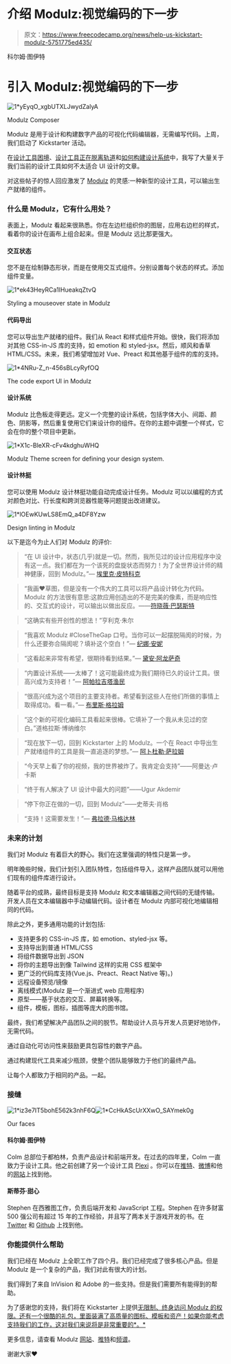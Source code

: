 # 介绍 Modulz:视觉编码的下一步

> 原文：<https://www.freecodecamp.org/news/help-us-kickstart-modulz-5751775ed435/>

科尔姆·图伊特

# 引入 Modulz:视觉编码的下一步

![1*yEyqO_xgbUTXLJwydZalyA](img/2f83acfdfbc7a6e31d1fccbe68372cea.png)

Modulz Composer

Modulz 是用于设计和构建数字产品的可视化代码编辑器，无需编写代码。上周，我们启动了 Kickstarter 活动。

在[设计工具困境](https://medium.freecodecamp.org/the-design-tool-dilemma-225541c4ad1d)、[设计工具正在脱离轨道](https://medium.freecodecamp.org/design-tools-are-running-out-of-track-94f21b6ae939)和[如何构建设计系统](https://medium.freecodecamp.org/how-to-construct-a-design-system-864adbf2a117)中，我写了大量关于我们当前的设计工具如何不太适合 UI 设计的文章。

对这些帖子的惊人回应激发了 [Modulz](https://www.modulz.app/) 的灵感:一种新型的设计工具，可以输出生产就绪的组件。

### 什么是 Modulz，它有什么用处？

表面上，Modulz 看起来很熟悉。你在左边栏组织你的图层，应用右边栏的样式，看着你的设计在画布上组合起来。但是 Modulz 远比那更强大。

#### 交互状态

您不是在绘制静态形状，而是在使用交互式组件。分别设置每个状态的样式。添加组件变量。

![1*ek43HeyRCa1IHueakqZtvQ](img/81ed7376d0544e572af6c6abd10abb9d.png)

Styling a mouseover state in Modulz

#### 代码导出

您可以导出生产就绪的组件。我们从 React 和样式组件开始。很快，我们将添加对其他 CSS-in-JS 库的支持，如 emotion 和 styled-jsx。然后，顺风和香草 HTML/CSS。未来，我们希望增加对 Vue、Preact 和其他基于组件的库的支持。

![1*4NRu-Z_n-456sBLcyRyfOQ](img/4989bd372632eefb4ca26a6e9485640e.png)

The code export UI in Modulz

#### 设计系统

Modulz 比色板走得更远。定义一个完整的设计系统，包括字体大小、间距、颜色、阴影等，然后重复使用它们来设计你的组件。在你的主题中调整一个样式，它会在你的整个项目中更新。

![1*X1c-BleXR-cFv4kdghuWHQ](img/28882dfa0a7c4724c5225f61fb3a48dc.png)

Modulz Theme screen for defining your design system.

#### 设计林挺

您可以使用 Modulz 设计林挺功能自动完成设计任务。Modulz 可以以编程的方式对颜色对比、行长度和跨浏览器性能等问题提出改进建议。

![1*lOEwKUwLS8EmQ_a4DF8Yzw](img/3c8849c8df474b86ccc36f7c16e3ec69.png)

Design linting in Modulz

以下是迄今为止人们对 Modulz 的评价:

> “在 UI 设计中，状态(几乎)就是一切。然而，我所见过的设计应用程序中没有这一点。我们都在为一个该死的盘旋状态而努力！为了全世界设计师的精神健康，回到 Modulz。”— [埃里克·皮特科克](https://twitter.com/ericpitcock/status/1054867293878931456)

> “我画❤草图，但是没有一个伟大的工具可以将产品设计转化为代码。Modulz 的方法很有意思:这款应用创造出的不是完美的像素，而是响应性的、交互式的设计，可以输出以做出反应。——[符晓薇·巴瑟斯特](https://twitter.com/leannewdesign/status/1053695747709784065)

> “这确实有些开创性的想法！”亨利克·朱尔

> “我喜欢 Modulz #CloseTheGap 口号。当你可以一起摆脱隔阂的时候，为什么还要弥合隔阂呢？填补这个空白！”— [纪娜·安妮](https://twitter.com/jina/status/1054429034942091264)

> “这看起来非常有希望，很期待看到结果。”— [黛安·阿龙萨奇](https://twitter.com/diannealonsagay/status/1053102155995918336)

> “内置设计系统——太棒了！这可能最终成为我们期待已久的设计工具。很高兴成为支持者！”— [阿帕拉吉塔渔民](https://twitter.com/aparajita1327/status/1053031871183912960)

> “很高兴成为这个项目的主要支持者。希望看到这些人在他们所做的事情上取得成功。看一看。”— [布里斯·格拉姆](https://twitter.com/bricegramm/status/1053046033087901697)

> “这个新的可视化编码工具看起来很棒。它填补了一个我从未见过的空白。”道格拉斯·博纳维尔

> “现在放下一切，回到 Kickstarter 上的 Modulz。一个在 React 中导出生产就绪组件的工具是我一直追逐的梦想。”— [阿卜杜勒·萨拉姆](https://twitter.com/mrabdussalam/status/1052870962931257344)

> “今天早上看了你的视频，我的世界被炸了。我肯定会支持”——阿曼达·卢卡斯

> “终于有人解决了 UI 设计中最大的问题”——Ugur Akdemir

> “停下你正在做的一切，回到 Modulz”——史蒂夫·肖格

> “支持！这需要发生！”— [弗拉德·马格达林](https://twitter.com/callmevlad/status/1052665080641245184)

### 未来的计划

我们对 Modulz 有着巨大的野心。我们在这里强调的特性只是第一步。

明年晚些时候，我们计划引入团队特性，包括组件导入，这样产品团队就可以用他们现有的组件库进行设计。

随着平台的成熟，最终目标是支持 Modulz 和文本编辑器之间代码的无缝传输。开发人员在文本编辑器中手动编辑代码。设计者在 Modulz 内部可视化地编辑相同的代码。

除此之外，更多通用功能的计划包括:

*   支持更多的 CSS-in-JS 库，如 emotion、styled-jsx 等。
*   支持导出到普通 HTML/CSS
*   将组件数据导出到 JSON
*   将你的主题导出到像 Tailwind 这样的实用 CSS 框架中
*   更广泛的代码库支持(Vue.js、Preact、React Native 等)。)
*   远程设备预览/镜像
*   离线模式(Modulz 是一个渐进式 web 应用程序)
*   原型——基于状态的交互、屏幕转换等。
*   组件，模板，图标，插图等庞大的图书馆。

最终，我们希望解决产品团队之间的脱节。帮助设计人员与开发人员更好地协作，无需代码。

通过自动化可访问性来鼓励更具包容性的数字产品。

通过构建现代工具来减少瓶颈，使整个团队能够致力于他们的最终产品。

让每个人都致力于相同的产品。一起。

### 接缝

![1*iz3e7IT5bohE562k3nhF6Q](img/6f25c35e007976f704791ebf4b82e752.png)![1*CcHkAScUrXXwO_SAYmek0g](img/81774bb8e34ec6476e81866b8153abf0.png)

Our faces

#### 科尔姆·图伊特

Colm 总部位于都柏林，负责产品设计和前端开发。在过去的四年里，Colm 一直致力于设计工具。他之前创建了另一个设计工具 [Plexi](http://www.plexi.io/) 。你可以在[推特](https://twitter.com/colmtuite)、[微博](https://dribbble.com/ColmTuite)和他的[网站](https://www.colmtuite.com/)上找到他。

#### 斯蒂芬·甜心

Stephen 在西雅图工作，负责后端开发和 JavaScript 工程。Stephen 在许多财富 500 强公司有超过 15 年的工作经验，并且写了两本关于游戏开发的书。在 [Twitter](https://twitter.com/sdothaney) 和 [Github](https://github.com/StephenHaney) 上找到他。

### 你能提供什么帮助

我们已经在 Modulz 上全职工作了四个月。我们已经完成了很多核心产品。但是 Modulz 是一个复杂的产品，我们对此有很大的计划。

我们得到了来自 InVision 和 Adobe 的一些支持。但是我们需要所有能得到的帮助。

为了感谢您的支持，我们将在 Kickstarter 上提供[无限制、终身访问 Modulz 的权限。还有一个很酷的礼包，里面装满了高质量的图标、模板和资产！如果你能考虑支持我们的工作，这对我们来说将是非常重要的*。*](https://www.kickstarter.com/projects/stephenhaney/modulzthe-next-step-in-visual-coding?ref=user_menu)

更多信息，请查看 Modulz [网站](https://www.modulz.app/)、[推特](https://twitter.com/Modulz)和[频谱](https://spectrum.chat/modulz)。

谢谢大家❤️